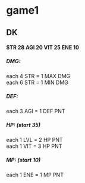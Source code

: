 # game1

## DK 
#### STR 28 AGI 20 VIT 25 ENE 10  
##### DMG:  
each 4 STR = 1 MAX DMG  
each 6 STR = 1 MIN DMG  
##### DEF:   
each 3 AGI = 1 DEF PNT    
##### HP: (start 35)  
each 1 LVL = 2 HP PNT  
each 1 VIT = 3 HP PNT  
##### MP: (start 10)  
each 1 ENE = 1 MP PNT  
